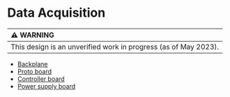 # Data Acquisition

| :warning: WARNING|
|:---|
| This design is an unverified work in progress (as of May 2023).|

* [Backplane](./backplane/README.md)
* [Proto board](./proto_board/README.md)
* [Controller board](./controller/README.md)
* [Power supply board](./power_supply/README.md)


